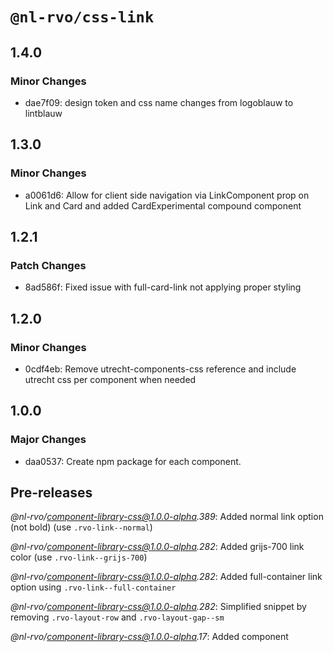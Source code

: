 # `@nl-rvo/css-link`

## 1.4.0

### Minor Changes

- dae7f09: design token and css name changes from logoblauw to lintblauw

## 1.3.0

### Minor Changes

- a0061d6: Allow for client side navigation via LinkComponent prop on Link and Card and added CardExperimental compound component

## 1.2.1

### Patch Changes

- 8ad586f: Fixed issue with full-card-link not applying proper styling

## 1.2.0

### Minor Changes

- 0cdf4eb: Remove utrecht-components-css reference and include utrecht css per component when needed

## 1.0.0

### Major Changes

- daa0537: Create npm package for each component.

## Pre-releases

_@nl-rvo/component-library-css@1.0.0-alpha.389_:
Added normal link option (not bold) (use `.rvo-link--normal`)

_@nl-rvo/component-library-css@1.0.0-alpha.282_:
Added grijs-700 link color (use `.rvo-link--grijs-700`)

_@nl-rvo/component-library-css@1.0.0-alpha.282_:
Added full-container link option using `.rvo-link--full-container`

_@nl-rvo/component-library-css@1.0.0-alpha.282_:
Simplified snippet by removing `.rvo-layout-row` and `.rvo-layout-gap--sm`

_@nl-rvo/component-library-css@1.0.0-alpha.17_:
Added component
